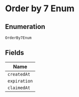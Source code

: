 
# Order by 7 Enum

## Enumeration

`OrderBy7Enum`

## Fields

| Name |
|  --- |
| `createdAt` |
| `expiration` |
| `claimedAt` |

